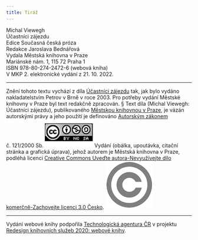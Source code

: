 ```yaml
---
title: Tiráž
---
```


Michal Viewegh    
Účastníci zájezdu  
Edice Současná česká próza  
Redakce Jaroslava Bednářová  
Vydala Městská knihovna v Praze  
Mariánské nám. 1, 115 72 Praha 1  
ISBN 978-80-274-2472-6 (webová kniha)  
V MKP 2. elektronické vydání z 21. 10. 2022.

***

Znění tohoto textu vychází z díla [Účastníci zájezdu](https://search.mlp.cz/cz/titul/ucastnici-zajezdu/2488287/) tak, jak bylo vydáno nakladatelstvím Petrov v Brně v roce 2003. Pro potřeby vydání Městské knihovny v Praze byl text redakčně zpracován.
§
Text díla (Michal Viewegh: Účastníci zájezdu), publikovaného [Městskou knihovnou v Praze](https://www.mlp.cz/cz/), je vázán autorskými právy a jeho použití je definováno [Autorským zákonem](https://www.mkcr.cz/predpisy-zakonu-709.html) č. 121/2000 Sb.
[![image001.jpg](./resources/image001_fmt.png)](https://creativecommons.org/licenses/by-nc-sa/3.0/cz/)
Vydání (obálka, upoutávka, citační stránka a grafická úprava), jehož autorem je Městská knihovna v Praze, podléhá licenci [Creative Commons Uveďte autora-Nevyužívejte dílo komerčně-Zachovejte licenci 3.0 Česko](https://creativecommons.org/licenses/by-nc-sa/3.0/cz/).
![image002.jpg](./resources/image002_fmt.png)

***

Vydání webové knihy podpořila [Technologická agentura ČR](https://www.tacr.cz/) v projektu [Redesign knihovních služeb 2020: webové knihy](https://starfos.tacr.cz/cs/project/TL04000391).